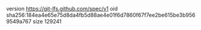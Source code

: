 version https://git-lfs.github.com/spec/v1
oid sha256:184ea4e65e75d8da4fb5d88ae4e01f6d7860f67f7ee2be615be3b9569549a767
size 129241
